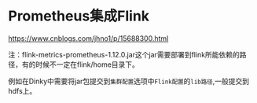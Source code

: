 # Prometheus集成Flink

https://www.cnblogs.com/jhno1/p/15688300.html

注：flink-metrics-prometheus-1.12.0.jar这个jar需要部署到flink所能依赖的路径，有的时候不一定在flink/home目录下。

例如在Dinky中需要将jar包提交到`集群配置`选项中`Flink配置`的`lib路径`,一般提交到hdfs上。
